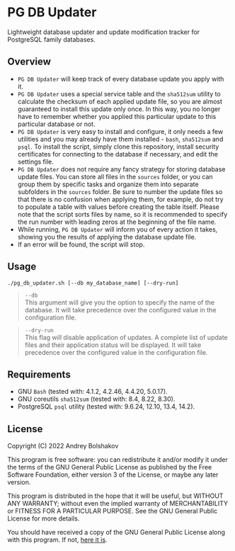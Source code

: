 # PG DB Updater
Lightweight database updater and update modification tracker for PostgreSQL family databases.

## Overview
* `PG DB Updater` will keep track of every database update you apply with it.
* `PG DB Updater` uses a special service table and the `sha512sum` utility to calculate the checksum of each applied update file, so you are almost guaranteed to install this update only once. In this way, you no longer have to remember whether you applied this particular update to this particular database or not.
* `PG DB Updater` is very easy to install and configure, it only needs a few utilities and you may already have them installed - `bash`, `sha512sum` and `psql`. To install the script, simply clone this repository, install security certificates for connecting to the database if necessary, and edit the settings file.
* `PG DB Updater` does not require any fancy strategy for storing database update files. You can store all files in the `sources` folder, or you can group them by specific tasks and organize them into separate subfolders in the `sources` folder. Be sure to number the update files so that there is no confusion when applying them, for example, do not try to populate a table with values before creating the table itself. Please note that the script sorts files by name, so it is recommended to specify the run number with leading zeros at the beginning of the file name.
* While running, `PG DB Updater` will inform you of every action it takes, showing you the results of applying the database update file.
* If an error will be found, the script will stop.

## Usage
```
./pg_db_updater.sh [--db my_database_name] [--dry-run]
```
>`--db`<br />
>This argument will give you the option to specify the name of the database. It will take precedence over the configured value in the configuration file.

>`--dry-run`<br />
>This flag will disable application of updates. A complete list of update files and their application status will be displayed. It will take precedence over the configured value in the configuration file.

## Requirements
* GNU `Bash` (tested with: 4.1.2, 4.2.46, 4.4.20, 5.0.17).
* GNU coreutils `sha512sum` (tested with: 8.4, 8.22, 8.30).
* PostgreSQL `psql` utility (tested with: 9.6.24, 12.10, 13.4, 14.2).

## License

Copyright (C) 2022 Andrey Bolshakov

This program is free software: you can redistribute it and/or modify it under the terms of the GNU General Public License as published by the Free Software Foundation, either version 3 of the License, or maybe any later version.

This program is distributed in the hope that it will be useful, but WITHOUT ANY WARRANTY; without even the implied warranty of MERCHANTABILITY or FITNESS FOR A PARTICULAR PURPOSE.  See the GNU General Public License for more details.

You should have received a copy of the GNU General Public License along with this program. If not, [here it is](https://github.com/ab2k/pg-db-updater/blob/main/LICENSE).
